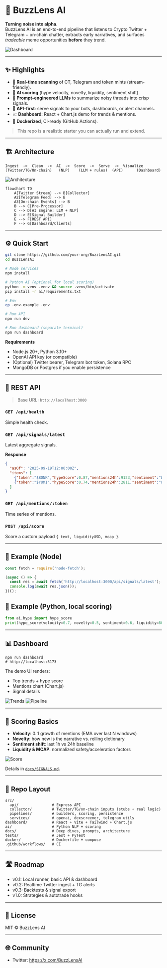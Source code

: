 # 🐝 BuzzLens AI

**Turning noise into alpha.**  
BuzzLens AI is an end-to-end pipeline that listens to Crypto Twitter + Telegram + on‑chain chatter, extracts early narratives, and surfaces *tradeable* meme opportunities **before** they trend.

![Dashboard](assets/dashboard.png)

---

## ✨ Highlights
- 🔎 **Real-time scanning** of CT, Telegram and token mints (stream-friendly).
- 🤖 **AI scoring** (hype velocity, novelty, liquidity, sentiment shift).
- 🧠 **Prompt-engineered LLMs** to summarize noisy threads into crisp signals.
- 🧰 **API-first**: serve signals to your bots, dashboards, or alert channels.
- 📈 **Dashboard**: React + Chart.js demo for trends & mentions.
- 🐳 **Dockerized**, CI-ready (GitHub Actions).

> This repo is a realistic starter you can actually run and extend.

---

## 🏗 Architecture

```
Ingest  ->  Clean  ->  AI  ->  Score  ->  Serve  ->  Visualize
(Twitter/TG/On-chain)   (NLP)    (LLM + rules)  (API)      (Dashboard)
```

![Architecture](assets/architecture.png)

```mermaid
flowchart TD
    A[Twitter Stream] --> B[Collector]
    A2[Telegram Feed] --> B
    A3[On-chain Events] --> B
    B --> C[Pre-Processor]
    C --> D[AI Engine: LLM + NLP]
    D --> E[Signal Builder]
    E --> F[REST API]
    F --> G[Dashboard/Clients]
```

---

## ⚙️ Quick Start

```bash
git clone https://github.com/your-org/BuzzLensAI.git
cd BuzzLensAI

# Node services
npm install

# Python AI (optional for local scoring)
python -m venv .venv && source .venv/bin/activate
pip install -r ai/requirements.txt

# Env
cp .env.example .env

# Run API
npm run dev

# Run dashboard (separate terminal)
npm run dashboard
```

**Requirements**
- Node.js 20+, Python 3.10+
- OpenAI API key (or compatible)
- (Optional) Twitter bearer, Telegram bot token, Solana RPC
- MongoDB or Postgres if you enable persistence

---

## 📡 REST API

> Base URL: `http://localhost:3000`

### `GET /api/health`
Simple health check.

### `GET /api/signals/latest`
Latest aggregate signals.

**Response**
```json
{
  "asOf": "2025-09-19T12:00:00Z",
  "items": [
    {"token":"$BONK","hypeScore":0.87,"mentions24h":9123,"sentiment":"bullish","novelty":0.62},
    {"token":"$YUMI","hypeScore":0.74,"mentions24h":2811,"sentiment":"neutral","novelty":0.55}
  ]
}
```

### `GET /api/mentions/:token`
Time series of mentions.

### `POST /api/score`
Score a custom payload `{ text, liquidityUSD, mcap }`.

---

## 🧪 Example (Node)
```js
const fetch = require('node-fetch');

(async () => {
  const res = await fetch('http://localhost:3000/api/signals/latest');
  console.log(await res.json());
})();
```

## 🧠 Example (Python, local scoring)
```python
from ai.hype import hype_score
print(hype_score(velocity=0.7, novelty=0.5, sentiment=0.6, liquidity=80000, mcap=3_000_000))
```

---

## 📊 Dashboard
```
npm run dashboard
# http://localhost:5173
```
The demo UI renders:
- Top trends + hype score
- Mentions chart (Chart.js)
- Signal details

![Trends](assets/trends.png)
![Pipeline](assets/pipeline.png)

---

## 🔢 Scoring Basics
- **Velocity**: 0..1 growth of mentions (EMA over last N windows)
- **Novelty**: how new is the narrative vs. rolling dictionary
- **Sentiment shift**: last 1h vs 24h baseline
- **Liquidity & MCAP**: normalized safety/acceleration factors

![Score](assets/score-chart.png)

Details in [`docs/SIGNALS.md`](docs/SIGNALS.md).

---

## 🧩 Repo Layout
```
src/
  api/               # Express API
  collector/         # Twitter/TG/on-chain inputs (stubs + real logic)
  pipelines/         # builders, scoring, persistence
  services/          # openai, dexscreener, telegram utils
dashboard/           # React + Vite + Tailwind + Chart.js
ai/                  # Python NLP + scoring
docs/                # Deep dives, prompts, architecture
tests/               # Jest + PyTest
docker/              # Dockerfile + compose
.github/workflows/   # CI
```

---

## 🛣 Roadmap
- v0.1: Local runner, basic API & dashboard
- v0.2: Realtime Twitter ingest + TG alerts
- v0.3: Backtests & signal export
- v1.0: Strategies & autotrade hooks

---

## 📜 License
MIT © BuzzLens AI

---

## 🌐 Community
- Twitter: https://x.com/BuzzLensAI
